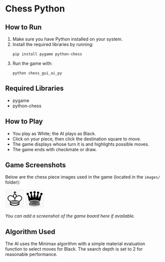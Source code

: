 # Chess Python

## How to Run
1. Make sure you have Python installed on your system.
2. Install the required libraries by running:
   ```
   pip install pygame python-chess
   ```
3. Run the game with:
   ```
   python chess_gui_ai_py
   ```

## Required Libraries
- pygame
- python-chess

## How to Play
- You play as White; the AI plays as Black.
- Click on your piece, then click the destination square to move.
- The game displays whose turn it is and highlights possible moves.
- The game ends with checkmate or draw.

## Game Screenshots
Below are the chess piece images used in the game (located in the `images/` folder):

![White King](images/white%20king.jpeg)
![Black Queen](images/black%20queen.jpeg)

*You can add a screenshot of the game board here if available.*

## Algorithm Used
The AI uses the Minimax algorithm with a simple material evaluation function to select moves for Black. The search depth is set to 2 for reasonable performance. 